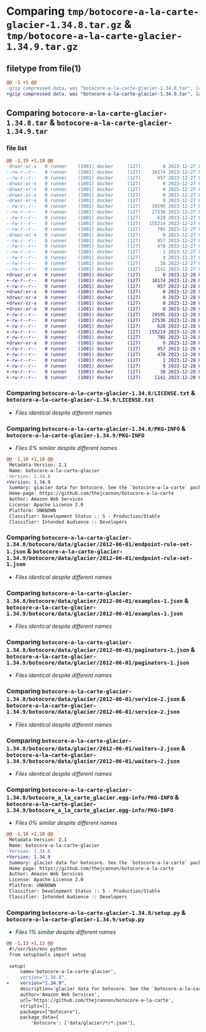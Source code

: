 # Comparing `tmp/botocore-a-la-carte-glacier-1.34.8.tar.gz` & `tmp/botocore-a-la-carte-glacier-1.34.9.tar.gz`

## filetype from file(1)

```diff
@@ -1 +1 @@
-gzip compressed data, was "botocore-a-la-carte-glacier-1.34.8.tar", last modified: Wed Dec 27 01:06:40 2023, max compression
+gzip compressed data, was "botocore-a-la-carte-glacier-1.34.9.tar", last modified: Thu Dec 28 01:06:41 2023, max compression
```

## Comparing `botocore-a-la-carte-glacier-1.34.8.tar` & `botocore-a-la-carte-glacier-1.34.9.tar`

### file list

```diff
@@ -1,19 +1,19 @@
-drwxr-xr-x   0 runner    (1001) docker     (127)        0 2023-12-27 01:06:40.339309 botocore-a-la-carte-glacier-1.34.8/
--rw-r--r--   0 runner    (1001) docker     (127)    10174 2023-12-27 01:06:40.000000 botocore-a-la-carte-glacier-1.34.8/LICENSE.txt
--rw-r--r--   0 runner    (1001) docker     (127)      957 2023-12-27 01:06:40.339309 botocore-a-la-carte-glacier-1.34.8/PKG-INFO
-drwxr-xr-x   0 runner    (1001) docker     (127)        0 2023-12-27 01:06:40.335309 botocore-a-la-carte-glacier-1.34.8/botocore/
-drwxr-xr-x   0 runner    (1001) docker     (127)        0 2023-12-27 01:06:40.335309 botocore-a-la-carte-glacier-1.34.8/botocore/data/
-drwxr-xr-x   0 runner    (1001) docker     (127)        0 2023-12-27 01:06:40.335309 botocore-a-la-carte-glacier-1.34.8/botocore/data/glacier/
-drwxr-xr-x   0 runner    (1001) docker     (127)        0 2023-12-27 01:06:40.339309 botocore-a-la-carte-glacier-1.34.8/botocore/data/glacier/2012-06-01/
--rw-r--r--   0 runner    (1001) docker     (127)    19595 2023-12-27 01:06:29.000000 botocore-a-la-carte-glacier-1.34.8/botocore/data/glacier/2012-06-01/endpoint-rule-set-1.json
--rw-r--r--   0 runner    (1001) docker     (127)    27536 2023-12-27 01:06:29.000000 botocore-a-la-carte-glacier-1.34.8/botocore/data/glacier/2012-06-01/examples-1.json
--rw-r--r--   0 runner    (1001) docker     (127)      628 2023-12-27 01:06:29.000000 botocore-a-la-carte-glacier-1.34.8/botocore/data/glacier/2012-06-01/paginators-1.json
--rw-r--r--   0 runner    (1001) docker     (127)   155214 2023-12-27 01:06:29.000000 botocore-a-la-carte-glacier-1.34.8/botocore/data/glacier/2012-06-01/service-2.json
--rw-r--r--   0 runner    (1001) docker     (127)      785 2023-12-27 01:06:29.000000 botocore-a-la-carte-glacier-1.34.8/botocore/data/glacier/2012-06-01/waiters-2.json
-drwxr-xr-x   0 runner    (1001) docker     (127)        0 2023-12-27 01:06:40.339309 botocore-a-la-carte-glacier-1.34.8/botocore_a_la_carte_glacier.egg-info/
--rw-r--r--   0 runner    (1001) docker     (127)      957 2023-12-27 01:06:40.000000 botocore-a-la-carte-glacier-1.34.8/botocore_a_la_carte_glacier.egg-info/PKG-INFO
--rw-r--r--   0 runner    (1001) docker     (127)      478 2023-12-27 01:06:40.000000 botocore-a-la-carte-glacier-1.34.8/botocore_a_la_carte_glacier.egg-info/SOURCES.txt
--rw-r--r--   0 runner    (1001) docker     (127)        1 2023-12-27 01:06:40.000000 botocore-a-la-carte-glacier-1.34.8/botocore_a_la_carte_glacier.egg-info/dependency_links.txt
--rw-r--r--   0 runner    (1001) docker     (127)        9 2023-12-27 01:06:40.000000 botocore-a-la-carte-glacier-1.34.8/botocore_a_la_carte_glacier.egg-info/top_level.txt
--rw-r--r--   0 runner    (1001) docker     (127)       38 2023-12-27 01:06:40.339309 botocore-a-la-carte-glacier-1.34.8/setup.cfg
--rw-r--r--   0 runner    (1001) docker     (127)     1141 2023-12-27 01:06:40.000000 botocore-a-la-carte-glacier-1.34.8/setup.py
+drwxr-xr-x   0 runner    (1001) docker     (127)        0 2023-12-28 01:06:41.806279 botocore-a-la-carte-glacier-1.34.9/
+-rw-r--r--   0 runner    (1001) docker     (127)    10174 2023-12-28 01:06:41.000000 botocore-a-la-carte-glacier-1.34.9/LICENSE.txt
+-rw-r--r--   0 runner    (1001) docker     (127)      957 2023-12-28 01:06:41.806279 botocore-a-la-carte-glacier-1.34.9/PKG-INFO
+drwxr-xr-x   0 runner    (1001) docker     (127)        0 2023-12-28 01:06:41.806279 botocore-a-la-carte-glacier-1.34.9/botocore/
+drwxr-xr-x   0 runner    (1001) docker     (127)        0 2023-12-28 01:06:41.806279 botocore-a-la-carte-glacier-1.34.9/botocore/data/
+drwxr-xr-x   0 runner    (1001) docker     (127)        0 2023-12-28 01:06:41.806279 botocore-a-la-carte-glacier-1.34.9/botocore/data/glacier/
+drwxr-xr-x   0 runner    (1001) docker     (127)        0 2023-12-28 01:06:41.806279 botocore-a-la-carte-glacier-1.34.9/botocore/data/glacier/2012-06-01/
+-rw-r--r--   0 runner    (1001) docker     (127)    19595 2023-12-28 01:06:26.000000 botocore-a-la-carte-glacier-1.34.9/botocore/data/glacier/2012-06-01/endpoint-rule-set-1.json
+-rw-r--r--   0 runner    (1001) docker     (127)    27536 2023-12-28 01:06:26.000000 botocore-a-la-carte-glacier-1.34.9/botocore/data/glacier/2012-06-01/examples-1.json
+-rw-r--r--   0 runner    (1001) docker     (127)      628 2023-12-28 01:06:26.000000 botocore-a-la-carte-glacier-1.34.9/botocore/data/glacier/2012-06-01/paginators-1.json
+-rw-r--r--   0 runner    (1001) docker     (127)   155214 2023-12-28 01:06:26.000000 botocore-a-la-carte-glacier-1.34.9/botocore/data/glacier/2012-06-01/service-2.json
+-rw-r--r--   0 runner    (1001) docker     (127)      785 2023-12-28 01:06:26.000000 botocore-a-la-carte-glacier-1.34.9/botocore/data/glacier/2012-06-01/waiters-2.json
+drwxr-xr-x   0 runner    (1001) docker     (127)        0 2023-12-28 01:06:41.806279 botocore-a-la-carte-glacier-1.34.9/botocore_a_la_carte_glacier.egg-info/
+-rw-r--r--   0 runner    (1001) docker     (127)      957 2023-12-28 01:06:41.000000 botocore-a-la-carte-glacier-1.34.9/botocore_a_la_carte_glacier.egg-info/PKG-INFO
+-rw-r--r--   0 runner    (1001) docker     (127)      478 2023-12-28 01:06:41.000000 botocore-a-la-carte-glacier-1.34.9/botocore_a_la_carte_glacier.egg-info/SOURCES.txt
+-rw-r--r--   0 runner    (1001) docker     (127)        1 2023-12-28 01:06:41.000000 botocore-a-la-carte-glacier-1.34.9/botocore_a_la_carte_glacier.egg-info/dependency_links.txt
+-rw-r--r--   0 runner    (1001) docker     (127)        9 2023-12-28 01:06:41.000000 botocore-a-la-carte-glacier-1.34.9/botocore_a_la_carte_glacier.egg-info/top_level.txt
+-rw-r--r--   0 runner    (1001) docker     (127)       38 2023-12-28 01:06:41.806279 botocore-a-la-carte-glacier-1.34.9/setup.cfg
+-rw-r--r--   0 runner    (1001) docker     (127)     1141 2023-12-28 01:06:41.000000 botocore-a-la-carte-glacier-1.34.9/setup.py
```

### Comparing `botocore-a-la-carte-glacier-1.34.8/LICENSE.txt` & `botocore-a-la-carte-glacier-1.34.9/LICENSE.txt`

 * *Files identical despite different names*

### Comparing `botocore-a-la-carte-glacier-1.34.8/PKG-INFO` & `botocore-a-la-carte-glacier-1.34.9/PKG-INFO`

 * *Files 0% similar despite different names*

```diff
@@ -1,10 +1,10 @@
 Metadata-Version: 2.1
 Name: botocore-a-la-carte-glacier
-Version: 1.34.8
+Version: 1.34.9
 Summary: glacier data for botocore. See the `botocore-a-la-carte` package for more info.
 Home-page: https://github.com/thejcannon/botocore-a-la-carte
 Author: Amazon Web Services
 License: Apache License 2.0
 Platform: UNKNOWN
 Classifier: Development Status :: 5 - Production/Stable
 Classifier: Intended Audience :: Developers
```

### Comparing `botocore-a-la-carte-glacier-1.34.8/botocore/data/glacier/2012-06-01/endpoint-rule-set-1.json` & `botocore-a-la-carte-glacier-1.34.9/botocore/data/glacier/2012-06-01/endpoint-rule-set-1.json`

 * *Files identical despite different names*

### Comparing `botocore-a-la-carte-glacier-1.34.8/botocore/data/glacier/2012-06-01/examples-1.json` & `botocore-a-la-carte-glacier-1.34.9/botocore/data/glacier/2012-06-01/examples-1.json`

 * *Files identical despite different names*

### Comparing `botocore-a-la-carte-glacier-1.34.8/botocore/data/glacier/2012-06-01/paginators-1.json` & `botocore-a-la-carte-glacier-1.34.9/botocore/data/glacier/2012-06-01/paginators-1.json`

 * *Files identical despite different names*

### Comparing `botocore-a-la-carte-glacier-1.34.8/botocore/data/glacier/2012-06-01/service-2.json` & `botocore-a-la-carte-glacier-1.34.9/botocore/data/glacier/2012-06-01/service-2.json`

 * *Files identical despite different names*

### Comparing `botocore-a-la-carte-glacier-1.34.8/botocore/data/glacier/2012-06-01/waiters-2.json` & `botocore-a-la-carte-glacier-1.34.9/botocore/data/glacier/2012-06-01/waiters-2.json`

 * *Files identical despite different names*

### Comparing `botocore-a-la-carte-glacier-1.34.8/botocore_a_la_carte_glacier.egg-info/PKG-INFO` & `botocore-a-la-carte-glacier-1.34.9/botocore_a_la_carte_glacier.egg-info/PKG-INFO`

 * *Files 0% similar despite different names*

```diff
@@ -1,10 +1,10 @@
 Metadata-Version: 2.1
 Name: botocore-a-la-carte-glacier
-Version: 1.34.8
+Version: 1.34.9
 Summary: glacier data for botocore. See the `botocore-a-la-carte` package for more info.
 Home-page: https://github.com/thejcannon/botocore-a-la-carte
 Author: Amazon Web Services
 License: Apache License 2.0
 Platform: UNKNOWN
 Classifier: Development Status :: 5 - Production/Stable
 Classifier: Intended Audience :: Developers
```

### Comparing `botocore-a-la-carte-glacier-1.34.8/setup.py` & `botocore-a-la-carte-glacier-1.34.9/setup.py`

 * *Files 1% similar despite different names*

```diff
@@ -1,13 +1,13 @@
 #!/usr/bin/env python
 from setuptools import setup
 
 setup(
     name='botocore-a-la-carte-glacier',
-    version="1.34.8",
+    version="1.34.9",
     description='glacier data for botocore. See the `botocore-a-la-carte` package for more info.',
     author='Amazon Web Services',
     url='https://github.com/thejcannon/botocore-a-la-carte',
     scripts=[],
     packages=["botocore"],
     package_data={
         'botocore': ['data/glacier/*/*.json'],
```


